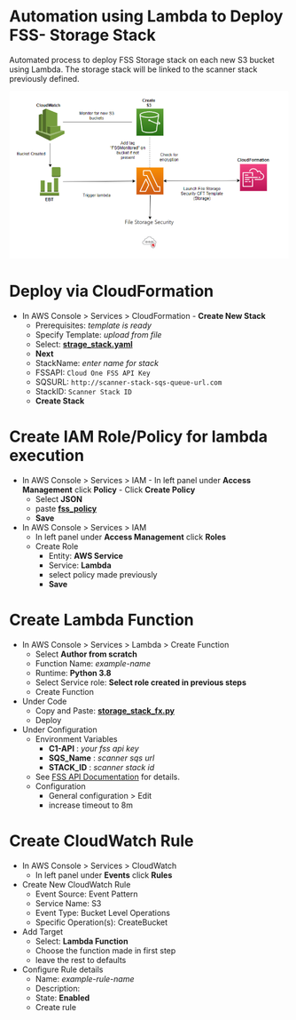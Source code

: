 # Automation using Lambda to Deploy FSS- Storage Stack 

Automated process to deploy FSS Storage stack on each new S3 bucket using Lambda. The storage stack will be linked to the scanner stack previously defined.

![](architecture.png)
# Deploy via CloudFormation
   * In AWS Console > Services > CloudFormation
    - **Create New Stack**
      - Prerequisites: *template is ready*
      - Specify Template: *upload from file*
      - Select: **[strage_stack.yaml]()**
      - **Next**
      - StackName: *enter name for stack*
      - FSSAPI: `Cloud One FSS API Key`
      - SQSURL: `http://scanner-stack-sqs-queue-url.com`
      - StackID: `Scanner Stack ID`
      - **Create Stack**

# Create IAM Role/Policy for lambda execution
   * In AWS Console > Services > IAM
    - In left panel under **Access Management** click **Policy**
    - Click **Create Policy**
        - Select **JSON**
        - paste **[fss_policy](https://github.com/JustinDPerkins/FSS-Storage-Automation-Lambda/blob/main/policy/fss_policy.json)**
        - **Save**
  * In AWS Console > Services > IAM
    - In left panel under **Access Management** click **Roles**
    - Create Role
        - Entity: **AWS Service**
        - Service: **Lambda**
        - select policy made previously
        - **Save**

# Create Lambda Function
   * In AWS Console > Services > Lambda >  Create Function
      - Select **Author from scratch**
      - Function Name: *example-name*
      - Runtime: **Python 3.8**
      - Select Service role: **Select role created in previous steps**
      - Create Function
   * Under Code
      - Copy and Paste: **[storage_stack_fx.py](https://github.com/JustinDPerkins/FSS-Storage-Automation-Lambda/blob/main/lambda/storage_stack_fx.py)**
      - Deploy
   * Under Configuration
      - Environment Variables
        - **C1-API** : *your fss api key*
        - **SQS_Name** : *scanner sqs url*
        - **STACK_ID** : *scanner stack id*
      - See [FSS API Documentation](https://cloudone.trendmicro.com/docs/file-storage-security/api-create-stack/) for details.
      - Configuration
        - General configuration > Edit
        - increase timeout to 8m

# Create CloudWatch Rule
   * In AWS Console > Services > CloudWatch
      - In left panel under **Events** click **Rules**
   * Create New CloudWatch Rule
      - Event Source: Event Pattern
      - Service Name: S3
      - Event Type: Bucket Level Operations
      - Specific Operation(s): CreateBucket
   * Add Target
      - Select: **Lambda Function**
      - Choose the function made in  first step
      - leave the rest to defaults
   * Configure Rule details
      - Name: *example-rule-name*
      - Description: 
      - State: **Enabled**
      - Create rule 
 
